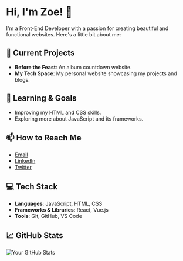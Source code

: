 # Hi, I'm Zoe! 👋

I'm a Front-End Developer with a passion for creating beautiful and functional websites. Here's a little bit about me:

## 🔭 Current Projects
- **Before the Feast**: An album countdown website.
- **My Tech Space**: My personal website showcasing my projects and blogs.

## 🌱 Learning & Goals
- Improving my HTML and CSS skills.
- Exploring more about JavaScript and its frameworks.

## 📫 How to Reach Me
- [Email](mailto:darlingtonzoeyahmi@gmail.com)
- [LinkedIn](https://www.linkedin.com/in/zoe-yahmi-darlington)
- [Twitter](https://twitter.com/yahmee_xo)

## 💻 Tech Stack
- **Languages**: JavaScript, HTML, CSS
- **Frameworks & Libraries**: React, Vue.js
- **Tools**: Git, GitHub, VS Code

## 📈 GitHub Stats
![Your GitHub Stats](https://github-readme-stats.vercel.app/api?username=zoeyahmi&show_icons=true&theme=radical)
